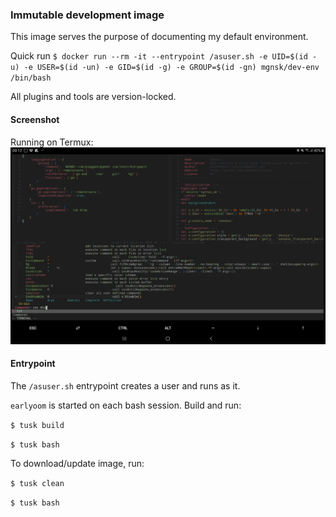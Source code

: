 ### Immutable development image

This image serves the purpose of documenting my default environment.

Quick run
`$ docker run --rm -it --entrypoint /asuser.sh -e UID=$(id -u) -e USER=$(id -un) -e GID=$(id -g) -e GROUP=$(id -gn) mgnsk/dev-env /bin/bash`

All plugins and tools are version-locked.

#### Screenshot

Running on Termux:
![Android tablet with Termux running Vim](screenshot2.jpg)

#### Entrypoint

The `/asuser.sh` entrypoint creates a user and runs as it.

`earlyoom` is started on each bash session.
Build and run:

`$ tusk build`

`$ tusk bash`
 
 To download/update image, run:

`$ tusk clean`

`$ tusk bash`


